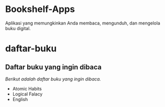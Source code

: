 # Bookshelf-Apps
Aplikasi yang memungkinkan Anda membaca, mengunduh, dan mengelola buku digital.


daftar-buku
==
Daftar buku yang ingin dibaca
--
*Berikut adalah daftar buku yang ingin dibaca.*
- Atomic Habits
- Logical Falacy
- English

